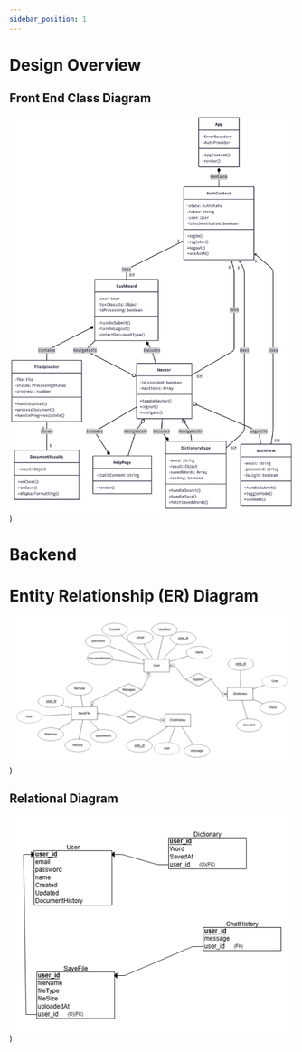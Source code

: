```yaml
---
sidebar_position: 1
---
```


# Design Overview

## Front End Class Diagram
![ClassDiagram](ClassDiagram.png))




# Backend
# Entity Relationship (ER) Diagram
![ER_Diagram](ER.png))

## Relational Diagram
![Relational](Relational.png)) 
